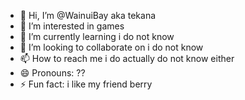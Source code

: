 - 👋 Hi, I’m @WainuiBay aka tekana
- 👀 I’m interested in games
- 🌱 I’m currently learning i do not know
- 💞️ I’m looking to collaborate on i do not know
- 📫 How to reach me i do actually do not know either
- 😄 Pronouns: ??
- ⚡ Fun fact: i like my friend berry

<!---
WainuiBay/WainuiBay is a ✨ special ✨ repository because its `README.md` (this file) appears on your GitHub profile.
You can click the Preview link to take a look at your changes.
--->
